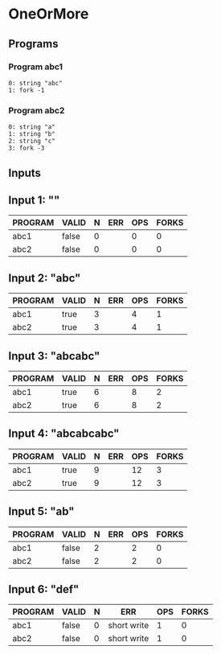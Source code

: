 # OneOrMore

## Programs

### Program abc1

```
0: string "abc"
1: fork -1
```

### Program abc2

```
0: string "a"
1: string "b"
2: string "c"
3: fork -3
```

## Inputs

## Input 1: ""

| PROGRAM | VALID | N |  ERR  | OPS | FORKS |
|---------|-------|---|-------|-----|-------|
| abc1    | false | 0 | <nil> |   0 |     0 |
| abc2    | false | 0 | <nil> |   0 |     0 |

## Input 2: "abc"

| PROGRAM | VALID | N |  ERR  | OPS | FORKS |
|---------|-------|---|-------|-----|-------|
| abc1    | true  | 3 | <nil> |   4 |     1 |
| abc2    | true  | 3 | <nil> |   4 |     1 |

## Input 3: "abcabc"

| PROGRAM | VALID | N |  ERR  | OPS | FORKS |
|---------|-------|---|-------|-----|-------|
| abc1    | true  | 6 | <nil> |   8 |     2 |
| abc2    | true  | 6 | <nil> |   8 |     2 |

## Input 4: "abcabcabc"

| PROGRAM | VALID | N |  ERR  | OPS | FORKS |
|---------|-------|---|-------|-----|-------|
| abc1    | true  | 9 | <nil> |  12 |     3 |
| abc2    | true  | 9 | <nil> |  12 |     3 |

## Input 5: "ab"

| PROGRAM | VALID | N |  ERR  | OPS | FORKS |
|---------|-------|---|-------|-----|-------|
| abc1    | false | 2 | <nil> |   2 |     0 |
| abc2    | false | 2 | <nil> |   2 |     0 |

## Input 6: "def"

| PROGRAM | VALID | N |     ERR     | OPS | FORKS |
|---------|-------|---|-------------|-----|-------|
| abc1    | false | 0 | short write |   1 |     0 |
| abc2    | false | 0 | short write |   1 |     0 |

